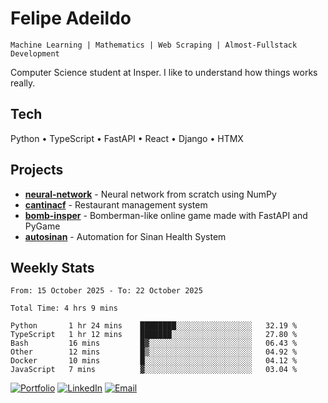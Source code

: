 # Felipe Adeildo

```
Machine Learning | Mathematics | Web Scraping | Almost-Fullstack Development
```

Computer Science student at Insper. I like to understand how things works really.

## Tech
Python • TypeScript • FastAPI • React • Django • HTMX

## Projects
- **[neural-network](https://github.com/felipeadeildo/neural-network)** - Neural network from scratch using NumPy
- **[cantinacf](https://github.com/felipeadeildo/cantinacf)** - Restaurant management system
- **[bomb-insper](https://github.com/insper-dev/bomb)** - Bomberman-like online game made with FastAPI and PyGame 
- **[autosinan](https://github.com/felipeadeildo/autosinan)** - Automation for Sinan Health System

## Weekly Stats
<!--START_SECTION:waka-->

```ansi
From: 15 October 2025 - To: 22 October 2025

Total Time: 4 hrs 9 mins

Python       1 hr 24 mins    ████████░░░░░░░░░░░░░░░░░   32.19 %
TypeScript   1 hr 12 mins    ███████░░░░░░░░░░░░░░░░░░   27.80 %
Bash         16 mins         █▓░░░░░░░░░░░░░░░░░░░░░░░   06.43 %
Other        12 mins         █▒░░░░░░░░░░░░░░░░░░░░░░░   04.92 %
Docker       10 mins         █░░░░░░░░░░░░░░░░░░░░░░░░   04.12 %
JavaScript   7 mins          ▓░░░░░░░░░░░░░░░░░░░░░░░░   03.04 %
```

<!--END_SECTION:waka-->

[![Portfolio](https://img.shields.io/badge/felipeadeildo.com-FF6B6B?style=flat-square&logo=firefox&logoColor=white)](https://felipeadeildo.com)
[![LinkedIn](https://img.shields.io/badge/LinkedIn-0077B5?style=flat-square&logo=linkedin&logoColor=white)](https://linkedin.com/in/felipeadeildo)
[![Email](https://img.shields.io/badge/Email-D14836?style=flat-square&logo=gmail&logoColor=white)](mailto:contato@felipeadeildo.com)

